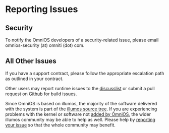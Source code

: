 Reporting Issues
================

Security
--------

To notify the OmniOS developers of a security-related issue, please
email omnios-security (at) omniti (dot) com.

All Other Issues
----------------

If you have a support contract, please follow the appropriate escalation
path as outlined in your contract.

Other users may report runtime issues to the [discusslist](http://lists.omniti.com/mailman/listinfo/omnios-discuss) or submit
a pull request on [Github](https://github.com/omniti-labs/omnios-build)
for build issues.

Since OmniOS is based on illumos, the majority of the software delivered
with the system is part of the [illumos source tree](http://src.illumos.org/source/). If you are experiencing problems
with the kernel or software not [added by OmniOS](https://github.com/omniti-labs/omnios-build/tree/r151006/build),
the wider illumos community may be able to help as well. Please help by
[reporting your issue](http://wiki.illumos.org/display/illumos/How+To+Report+Problems)
so that the whole community may benefit.
